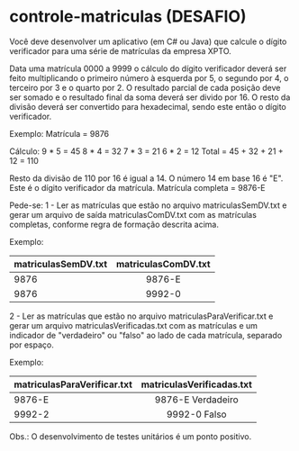 # controle-matriculas (DESAFIO)
  Você deve desenvolver um aplicativo (em C# ou Java) que calcule o dígito verificador para uma série de matrículas da empresa XPTO.
  
  Data uma matrícula 0000 a 9999 o cálculo do dígito verificador deverá ser feito multiplicando o primeiro número à esquerda por 5, o segundo por 4, o terceiro por 3 e o quarto por 2. O resultado parcial de cada posição deve ser somado e o resultado final da soma deverá ser divido por 16. O resto da divisão deverá ser convertido para hexadecimal, sendo este então o dígito verificador.
  
  Exemplo: Matrícula = 9876
  
 Cálculo:
 9 * 5 = 45
 8 * 4 = 32
 7 * 3 = 21
 6 * 2 = 12
 Total = 45 + 32 + 21 + 12 = 110
 
 Resto da divisão de 110 por 16 é igual a 14.
 O número 14 em base 16 é "E". Este é o dígito verificador da matrícula.
 Matrícula completa = 9876-E
 
 Pede-se:
 1 -  Ler as matrículas que estão no arquivo matriculasSemDV.txt e gerar um arquivo de saída matriculasComDV.txt com as matrículas completas, conforme regra de formação descrita acima.
 
 Exemplo:
 
| matriculasSemDV.txt | matriculasComDV.txt |
| --------- |:-----------:|
| 9876      | 9876-E      |
| 9876      | 9992-0      |

2 - Ler as matrículas que estão no arquivo matriculasParaVerificar.txt e gerar um arquivo matriculasVerificadas.txt com as matrículas e um indicador de "verdadeiro" ou "falso" ao lado de cada matrícula, separado por espaço.

 Exemplo:
 
| matriculasParaVerificar.txt | matriculasVerificadas.txt |
| --------- |:-----------:|
| 9876-E      | 9876-E Verdadeiro     |
| 9992-2      | 9992-0 Falso          |

Obs.: O desenvolvimento de testes unitários é um ponto positivo.
